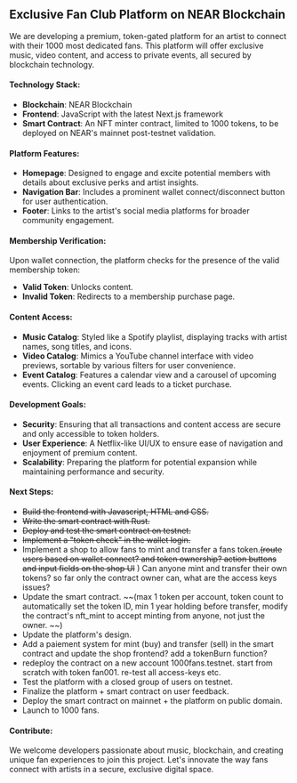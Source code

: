 ## Exclusive Fan Club Platform on NEAR Blockchain
We are developing a premium, token-gated platform for an artist to connect with their 1000 most dedicated fans. This platform will offer exclusive music, video content, and access to private events, all secured by blockchain technology.

#### Technology Stack:
- **Blockchain**: NEAR Blockchain
- **Frontend**: JavaScript with the latest Next.js framework
- **Smart Contract**: An NFT minter contract, limited to 1000 tokens, to be deployed on NEAR's mainnet post-testnet validation.

#### Platform Features:
- **Homepage**: Designed to engage and excite potential members with details about exclusive perks and artist insights.
- **Navigation Bar**: Includes a prominent wallet connect/disconnect button for user authentication.
- **Footer**: Links to the artist's social media platforms for broader community engagement.

#### Membership Verification:
Upon wallet connection, the platform checks for the presence of the valid membership token:
- **Valid Token**: Unlocks content.
- **Invalid Token**: Redirects to a membership purchase page.

#### Content Access:
- **Music Catalog**: Styled like a Spotify playlist, displaying tracks with artist names, song titles, and icons.
- **Video Catalog**: Mimics a YouTube channel interface with video previews, sortable by various filters for user convenience.
- **Event Catalog**: Features a calendar view and a carousel of upcoming events. Clicking an event card leads to a ticket purchase.

#### Development Goals:
- **Security**: Ensuring that all transactions and content access are secure and only accessible to token holders.
- **User Experience**: A Netflix-like UI/UX to ensure ease of navigation and enjoyment of premium content.
- **Scalability**: Preparing the platform for potential expansion while maintaining performance and security.

#### Next Steps:
- ~~Build the frontend with Javascript, HTML and CSS.~~
- ~~Write the smart contract with Rust.~~
- ~~Deploy and test the smart contract on testnet.~~
- ~~Implement a "token check" in the wallet login.~~
- Implement a shop to allow fans to mint and transfer a fans token.~~(route users based on wallet connect? and token ownership? action buttons and input fields on the shop UI~~ ) Can anyone mint and transfer their own tokens? so far only the contract owner can, what are the access keys issues?
- Update the smart contract. ~~(max 1 token per account, token count to automatically set the token ID, min 1 year holding before transfer, modify the contract's nft_mint to accept minting from anyone, not just the owner. ~~)
- Update the platform's design.
- Add a paiement system for mint (buy) and transfer (sell) in the smart contract and update the shop frontend? add a tokenBurn function? 
- redeploy the contract on a new account 1000fans.testnet. start from scratch with token fan001. re-test all access-keys etc. 
- Test the platform with a closed group of users on testnet.
- Finalize the platform + smart contract on user feedback.
- Deploy the smart contract on mainnet + the platform on public domain.
- Launch to 1000 fans. 

#### Contribute:
We welcome developers passionate about music, blockchain, and creating unique fan experiences to join this project. Let's innovate the way fans connect with artists in a secure, exclusive digital space.
